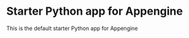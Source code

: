 Starter Python app for Appengine
=======================

This is the default starter Python app for Appengine
